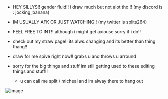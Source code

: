    - HEY SILLYS!! gender fluid!! i draw much but not alot tho !! (my discord is : jocking_banana)

 - IM USUALLY AFK OR  JUST WATCHING!! (my twitter is splits264)
        
 - FEEL FREE TO INT!! although i might get axiouse sorry if i do!!

 - check out my straw page!! its alws changing and its better than thing thang!!

 - draw for me spive right now!! grabs u and throws u arround

- sorry for the big things and stuff im still getting used to these editing things and stuff!!
      
  - u can call me split / micheal and im alway there to hang out

![image](https://github.com/SPLITSYWITSY/SPLITSYWITSY/assets/168941633/dd53d1c6-27e5-4ac3-a0f9-543ab2fa25d1)

   

